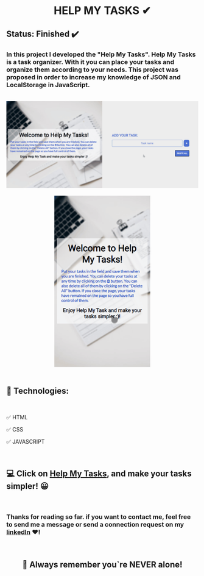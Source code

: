 <h1 align="center"><strong>HELP MY TASKS ✔</strong></h1>

<h2><strong>Status:</strong> Finished ✔️</h2>

### In this project I developed the "Help My Tasks". Help My Tasks is a task organizer. With it you can place your tasks and organize them according to your needs. This project was proposed in order to increase my knowledge of <strong>JSON</strong> and <strong>LocalStorage</strong> in JavaScript.

<br>

<div align="center">
    <img src="./GitHub/Web_gif.gif" alt="web demo gif"> 
        <br><br>
    <img src="./GitHub/Mob_gif.gif" alt="Mobile demo gif" height=450px>
</div>
<br>

## **🚀 Technologies:**

<br>

 ✅ HTML

 ✅ CSS

 ✅ JAVASCRIPT

<br>

## 💻 Click on [Help My Tasks](https://help-my-tasks.netlify.app), and make your tasks simpler! 😀

<br>

### Thanks for reading so far. if you want to contact me, feel free to send me a message or send a connection request on my [linkedIn](https://www.linkedin.com/in/mateus-silva-folego260601/) ❤!

<br>

<h2 align="center"> 📖 Always remember you`re <strong>NEVER</strong> alone!
